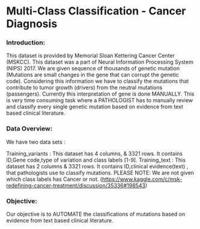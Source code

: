 # Multi-Class Classification - Cancer Diagnosis
### Introduction:
This dataset is provided by Memorial Sloan Kettering Cancer Center (MSKCC). This dataset was a part of Neural Information Processing System (NIPS) 2017. We are given sequence of thousands of genetic mutation (Mutations are small changes in the gene that can corrupt the genetic code). Considering this information we have to classify the mutations that contribute to tumor growth (drivers) from the neutral mutations (passengers). Currently this interpretation of gene is done MANUALLY. This is very time consuming task where a PATHOLOGIST has to manually review and classify every single genetic mutation based on evidence from text based clinical literature.

### Data Overview:
We have two data sets :

Training_variants : This dataset has 4 columns, & 3321 rows. It contains ID,Gene code,type of variation and class labels [1-9].
Training_text : This dataset has 2 columns & 3321 rows. It contains ID,clinical evidence(text) , that pathologists use to classify mutations.
PLEASE NOTE: We are not given which class labels has Cancer or not. (https://www.kaggle.com/c/msk-redefining-cancer-treatment/discussion/35336#198543)

### Objective:
Our objective is to AUTOMATE the classifications of mutations based on evidence from text based clinical literature.
